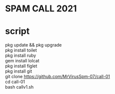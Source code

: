 # SPAM CALL 2021


# script
pkg update && pkg upgrade           
pkg install toilet               
pkg install ruby                        
gem install lolcat               
pkg install figlet            
pkg install git               
git clone https://github.com/MrVirusSpm-07/call-01   
cd call-01                  
bash callv1.sh              
